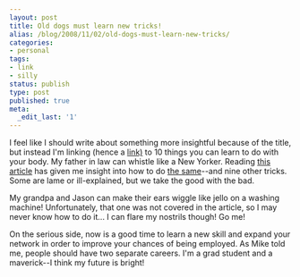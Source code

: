 ```yaml
---
layout: post
title: Old dogs must learn new tricks!
alias: /blog/2008/11/02/old-dogs-must-learn-new-tricks/
categories:
- personal
tags:
- link
- silly
status: publish
type: post
published: true
meta:
  _edit_last: '1'
---
```

I feel like I should write about something more insightful because of the title, but instead I'm linking (hence a <a title="10 body hacks" href="https://lifehacker.com/software/lifehacker-top-10/top-10-body-hacks-257746.php" target="_blank">link)</a> to 10 things you can learn to do with your body. My father in law can whistle like a New Yorker. Reading <a title="10 body hacks" href="https://lifehacker.com/software/lifehacker-top-10/top-10-body-hacks-257746.php" target="_blank">this article</a> has given me insight into how to do <a title="Google answers on whistling" href="https://answers.google.com/answers/threadview?id=419588" target="_blank">the same</a>--and nine other tricks. Some are lame or ill-explained, but we take the good with the bad.

My grandpa and Jason can make their ears wiggle like jello on a washing machine! Unfortunately, that one was not covered in the article, so I may never know how to do it... I can flare my nostrils though! Go me!

On the serious side, now is a good time to learn a new skill and expand your network in order to improve your chances of being employed. As Mike told me, people should have two separate careers. I'm a grad student and a maverick--I think my future is bright!

